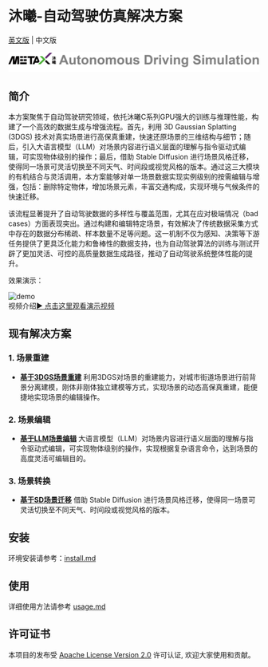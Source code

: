 # 沐曦-自动驾驶仿真解决方案

[英文版](README.md) | 中文版

![logo](./imgs/logo.png)

## 简介
本方案聚焦于自动驾驶研究领域，依托沐曦C系列GPU强大的训练与推理性能，构建了一个高效的数据生成与增强流程。首先，利用 3D Gaussian Splatting (3DGS) 技术对真实场景进行高保真重建，快速还原场景的三维结构与细节；随后，引入大语言模型（LLM）对场景内容进行语义层面的理解与指令驱动式编辑，可实现物体级别的操作；最后，借助 Stable Diffusion 进行场景风格迁移，使得同一场景可灵活切换至不同天气、时间段或视觉风格的版本。通过这三大模块的有机结合与灵活调用，本方案能够对单一场景数据实现实例级别的按需编辑与增强，包括：删除特定物体，增加场景元素，丰富交通构成，实现环境与气候条件的快速迁移。

该流程显著提升了自动驾驶数据的多样性与覆盖范围，尤其在应对极端情况（bad cases）方面表现突出。通过构建和编辑特定场景，有效解决了传统数据采集方式中存在的数据分布稀疏、样本数量不足等问题。这一机制不仅为感知、决策等下游任务提供了更具泛化能力和鲁棒性的数据支持，也为自动驾驶算法的训练与测试开辟了更加灵活、可控的高质量数据生成路径，推动了自动驾驶系统整体性能的提升。


效果演示：

![demo](./imgs/demo.gif)<br/>
视频介绍[▶️ 点击这里观看演示视频](https://www.bilibili.com/video/BV1xr7VzCEqH/?vd_source=cbf80b05653a971041da81c96bd54115)
## 现有解决方案
### 1. 场景重建
- **[基于3DGS场景重建](./SceneReconstruction/README_zh.md)** 利用3DGS对场景的重建能力，对城市街道场景进行前背景分离建模，刚体非刚体独立建模等方式，实现场景的动态高保真重建，能便捷地实现场景的编辑操作。

### 2. 场景编辑
- **[基于LLM场景编辑](./SceneEdit/README_zh.md)** 大语言模型（LLM）对场景内容进行语义层面的理解与指令驱动式编辑，可实现物体级别的操作，实现根据复杂语言命令，达到场景的高度灵活可编辑目的。

### 3. 场景转换
- **[基于SD场景迁移](./SceneTransition/README_zh.md)** 借助 Stable Diffusion 进行场景风格迁移，使得同一场景可灵活切换至不同天气、时间段或视觉风格的版本。

## 安装

环境安装请参考：[install.md](./docs/install.md)


## 使用

详细使用方法请参考 [usage.md](./docs/usage.md)

## 许可证书

本项目的发布受 [Apache License Version 2.0](./LICENSE) 许可认证, 欢迎大家使用和贡献。
